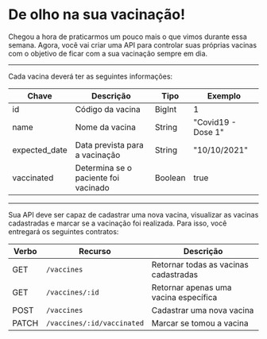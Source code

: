 # De olho na sua vacinação!

Chegou a hora de praticarmos um pouco mais o que vimos durante essa semana. Agora, você vai criar uma API para controlar suas próprias vacinas com o objetivo de ficar com a sua vacinação sempre em dia.

---

Cada vacina deverá ter as seguintes informações:

| Chave            | Descrição                            | Tipo     | Exemplo           |
| ---------------- | ------------------------------------ | -------- | ----------------- |
| id               | Código da vacina                     | BigInt   | 1                 |
| name             | Nome da vacina                       | String   | "Covid19 - Dose 1"|
| expected_date    | Data prevista para a vacinação       | String   | "10/10/2021"      |
| vaccinated       | Determina se o paciente foi vacinado | Boolean  | true              |

---

Sua API deve ser capaz de cadastrar uma nova vacina, visualizar as vacinas cadastradas e marcar se a vacinação foi realizada. Para isso, você entregará os seguintes contratos:

| Verbo        | Recurso                    | Descrição                              |
| ------------ | -------------------------- | -------------------------------------- |
| GET          | `/vaccines`                 | Retornar todas as vacinas cadastradas  |
| GET          | `/vaccines/:id`             | Retornar apenas uma vacina específica  |
| POST         | `/vaccines`                | Cadastrar uma nova vacina              |
| PATCH        | `/vaccines/:id/vaccinated`  | Marcar se tomou a vacina               |

